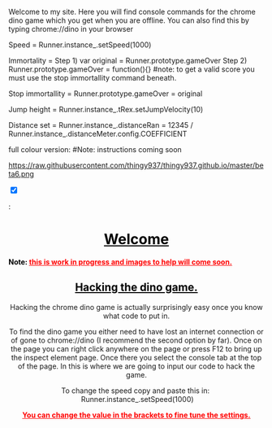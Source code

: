 Welcome to my site. Here you will find console commands for the chrome dino game which you get when you are offline. You can also find this by typing chrome://dino in your browser


Speed = Runner.instance_.setSpeed(1000)

Immortality = Step 1) var original = Runner.prototype.gameOver     Step 2) Runner.prototype.gameOver = function(){}
#note: to get a valid score you must use the stop immortallity command beneath.

Stop immortallity = Runner.prototype.gameOver = original

Jump height = Runner.instance_.tRex.setJumpVelocity(10)

Distance set = Runner.instance_.distanceRan = 12345 / Runner.instance_.distanceMeter.config.COEFFICIENT

full colour version: #Note: instructions coming soon

https://raw.githubusercontent.com/thingy937/thingy937.github.io/master/beta6.png

<div class="onoffswitch">
    <input type="checkbox" name="onoffswitch" class="onoffswitch-checkbox" id="myonoffswitch" checked>
    <label class="onoffswitch-label" for="myonoffswitch">
        <span class="onoffswitch-inner"></span>
        <span class="onoffswitch-switch"></span>
    </label>
</div>

<p>:</p>
<!-- #######  DON'T GO LOOKING WHERE YOUR NOT MEANT TO. #########-->
<h1 style="color: #5e9ca0; text-align: center;"><span style="color: #000000;"><strong><span style="text-decoration: underline;">Welcome</span></strong></span></h1>
<p><span style="color: #000000;"><strong>Note: <span style="text-decoration: underline;"><span style="color: #ff0000; text-decoration: underline;">this is work in progress and images to help will come soon.</span></span></strong></span></p>
<h2 style="color: #2e6c80; text-align: center;"><span style="color: #000000;"><strong><span style="text-decoration: underline;">Hacking the dino game.</span></strong></span></h2>
<p style="text-align: center;">Hacking the chrome dino game is actually surprisingly easy once you know what code to put in.</p>
<p style="text-align: center;">To find the dino game you either need to have lost an internet connection or of gone to chrome://dino (I recommend the second option by far). Once on the page you can right click anywhere on the page or press F12 to bring up the inspect element page. Once there you select the console tab at the top of the page. In this is where we are going to input our code to hack the game.</p>
<p style="text-align: center;">To change the speed copy and paste this in:&nbsp; &nbsp;Runner.instance_.setSpeed(1000)</p>
<p style="text-align: center;"><strong><span style="text-decoration: underline;"><span style="color: #ff0000; text-decoration: underline;">You can change the value in the brackets to fine tune the settings.</span></span></strong></p>
<p style="text-align: center;">&nbsp;</p>
<p style="text-align: center;"><strong>&nbsp;</strong></p>
